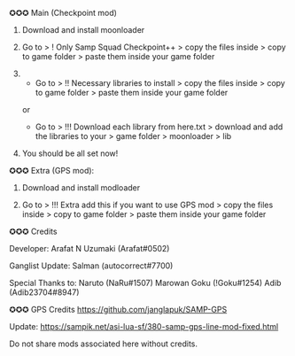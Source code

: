 ✪✪✪ Main (Checkpoint mod)

1. Download and install moonloader

2. Go to > ! Only Samp Squad Checkpoint++ > copy the files inside > copy to game folder > paste them inside your game folder

3.
	- Go to > !! Necessary libraries to install > copy the files inside > copy to game folder > paste them inside your game folder
	
	or

	- Go to > !!! Download each library from here.txt > download and add the libraries to your > game folder > moonloader > lib

4. You should be all set now!





✪✪✪ Extra (GPS mod):

1. Download and install modloader

2. Go to > !!! Extra add this if you want to use GPS mod > copy the files inside > copy to game folder > paste them inside your game folder




✪✪✪ Credits

Developer: Arafat N Uzumaki (Arafat#0502)

Ganglist Update: Salman (autocorrect#7700)

Special Thanks to: Naruto (NaRu#1507) Marowan Goku (!Goku#1254) Adib (Adib23704#8947)



✪✪✪ GPS Credits
https://github.com/janglapuk/SAMP-GPS

Update: https://sampik.net/asi-lua-sf/380-samp-gps-line-mod-fixed.html



Do not share mods associated here without credits.
